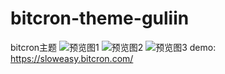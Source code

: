 # bitcron-theme-guliin
bitcron主题
![预览图1](https://github.com/yamakong/bitcron-theme-guliin/blob/master/index.png)
![预览图2](https://github.com/yamakong/bitcron-theme-guliin/blob/master/cate.png)
![预览图3](https://github.com/yamakong/bitcron-theme-guliin/blob/master/archive.png)
demo: https://sloweasy.bitcron.com/
